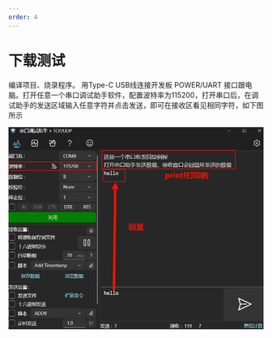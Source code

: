 ```yaml
---
order: 4
---
```

# 下载测试
编译项目、烧录程序。
用Type-C USB线连接开发板 POWER/UART 接口跟电脑。打开任意一个串口调试助手软件，配置波特率为115200，打开串口后，在调试助手的发送区域输入任意字符并点击发送，即可在接收区看见相同字符，如下图所示

![alt text](images/串口调试助手.jpg)